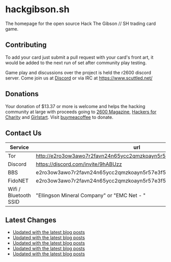 # hackgibson.sh
The homepage for the open source Hack The Gibson // SH trading card game.


## Contributing

To add your card just submit a pull request with your card's front art, it would be added to the next run of set after community play testing.

Game play and discussions over the project is held the r2600 discord server. Come join us at [Discord](https://discord.com/invite/9hABUzz) or via IRC at https://www.scuttled.net/


## Donations

Your donation of $13.37 or more is welcome and helps the hacking community at large with proceeds going to [2600 Magazine](https://2600.com/), [Hackers for Charity](https://hackersforcharity.org) and [Girlstart](https://girlstart.org).  Visit [buymeacoffee](https://www.buymeacoffee.com/hackgibson.sh) to donate.


## Contact Us

Service | url
-|-
Tor | http://e2ro3ow3awo7r2favn24n65ycc2qmzkoayn5r57e3f56nvjwdcgg32ad.onion
Discord | https://discord.com/invite/9hABUzz
BBS | e2ro3ow3awo7r2favn24n65ycc2qmzkoayn5r57e3f56nvjwdcgg32ad.onion:23
FidoNET | e2ro3ow3awo7r2favn24n65ycc2qmzkoayn5r57e3f56nvjwdcgg32ad.onion:24554
Wifi / Bluetooth SSID | "Ellingson Mineral Company" or "EMC Net - <fidonet address>"

## Latest Changes
<!-- BLOG-POST-LIST:START -->
- [Updated with the latest blog posts](https://github.com/DFW2600/hackgibson.sh/commit/3b18d8d1f0c227a84ae6af41431bacd49eada6c5)
- [Updated with the latest blog posts](https://github.com/DFW2600/hackgibson.sh/commit/1ff3d39d46efd1d4a489d65b69385d0223e23161)
- [Updated with the latest blog posts](https://github.com/DFW2600/hackgibson.sh/commit/cd74b637921d937fef2a93e155307b234aacb590)
- [Updated with the latest blog posts](https://github.com/DFW2600/hackgibson.sh/commit/499a5d1336f2ed499f53eb4de59b3f22e927c6d5)
- [Updated with the latest blog posts](https://github.com/DFW2600/hackgibson.sh/commit/5872617b2c208abbfb4a5ba72870fb327de34f5d)
<!-- BLOG-POST-LIST:END -->
